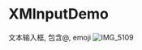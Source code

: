# XMInputDemo
文本输入框, 包含@, emoji
![IMG_5109](https://user-images.githubusercontent.com/16496336/167248470-669d38b3-aee9-4f79-8078-bb305876771f.PNG)
